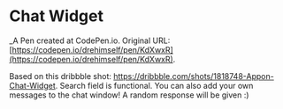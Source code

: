 # Chat Widget
 _A Pen created at CodePen.io. Original URL: [https://codepen.io/drehimself/pen/KdXwxR](https://codepen.io/drehimself/pen/KdXwxR).

 Based on this dribbble shot: https://dribbble.com/shots/1818748-Appon-Chat-Widget. Search field is functional. You can also add your own messages to the chat window! A random response will be given :)